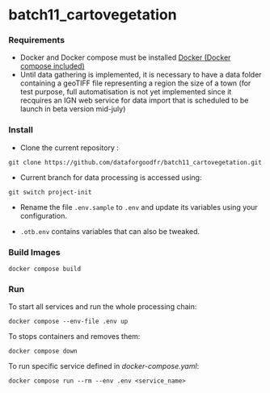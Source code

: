 # batch11_cartovegetation
### Requirements

- Docker and Docker compose must be installed [Docker (Docker compose included)](https://www.docker.com/products/docker-desktop/)
- Until data gathering is implemented, it is necessary to have a data folder containing a geoTIFF file representing a region the size of a town (for test purpose, full automatisation is not yet implemented since it recquires an IGN web service for data import that is scheduled to be launch in beta version mid-july)

### Install

- Clone the current repository :
```shell
git clone https://github.com/dataforgoodfr/batch11_cartovegetation.git
```

- Current branch for data processing is accessed using:
```shell
git switch project-init
```

- Rename the file `.env.sample` to `.env` and update its variables using your configuration.

- `.otb.env` contains variables that can also be tweaked.

### Build Images
```shell
docker compose build
```

### Run

To start all services and run the whole processing chain:
```shell
docker compose --env-file .env up
```

To stops containers and removes them:
```shell
docker compose down
```

To run specific service defined in *docker-compose.yaml*:
```shell
docker compose run --rm --env .env <service_name>
```


